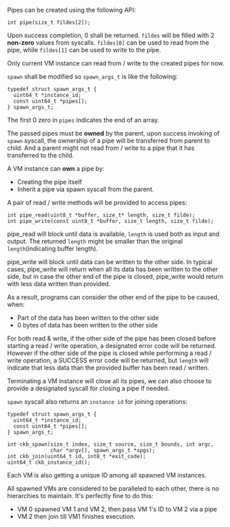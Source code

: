 Pipes can be created using the following API:

```
int pipe(size_t fildes[2]);
```

Upon success completion, 0 shall be returned. `fildes` will be filled with 2 **non-zero** values from syscalls. `fildes[0]` can be used to read from the pipe, while `fildes[1]` can be used to write to the pipe.

Only current VM instance can read from / write to the created pipes for now.

`spawn` shall be modified so `spawn_args_t` is like the following:

```
typedef struct spawn_args_t {
  uint64_t *instance_id;
  const uint64_t *pipes[];
} spawn_args_t;
```
The first 0 zero in `pipes` indicates the end of an array.

The passed pipes must be **owned** by the parent, upon success invoking of `spawn` syscall, the ownership of a pipe will be transferred from parent to child. And a parent might not read from / write to a pipe that it has transferred to the child.

A VM instance can **own** a pipe by:

* Creating the pipe itself
* Inherit a pipe via spawn syscall from the parent.

A pair of read / write methods will be provided to access pipes:

```
int pipe_read(uint8_t *buffer, size_t* length, size_t filde);
int pipe_write(const uint8_t *buffer, size_t length, size_t filde);
```

pipe_read will block until data is available, `length` is used both as input and output. The returned `length` might be smaller than the original `length`(indicating buffer length).

pipe_write will block until data can be written to the other side. In typical cases, pipe_write will return when all its data has been written to the other side, but in case the other end of the pipe is closed, pipe_write would return with less data written than provided.

As a result, programs can consider the other end of the pipe to be caused, when:

* Part of the data has been written to the other side
* 0 bytes of data has been written to the other side

For both read & write, if the other side of the pipe has been closed before starting a read / write operation, a designated error code will be returned. However if the other side of the pipe is closed while performing a read / write operation, a SUCCESS error code will be returned, but `length` will indicate that less data than the provided buffer has been read / written.

Terminating a VM instance will close all its pipes, we can also choose to provide a designated syscall for closing a pipe if needed.

`spawn` syscall also returns an `instance id` for joining operations:

```
typedef struct spawn_args_t {
  uint64_t *instance_id;
  const uint64_t *pipes[];
} spawn_args_t;

int ckb_spawn(size_t index, size_t source, size_t bounds, int argc,
              char *argv[], spawn_args_t *spgs);
int ckb_join(uint64_t id, int8_t *exit_code);
uint64_t ckb_instance_id();
```

Each VM is also getting a unique ID among all spawned VM instances.

All spawned VMs are considered to be paralleled to each other, there is no hierarchies to maintain. It's perfectly fine to do this:

* VM 0 spawned VM 1 and VM 2, then pass VM 1's ID to VM 2 via a pipe
* VM 2 then join till VM1 finishes execution.

